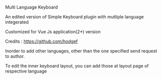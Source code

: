 <p>Multi Language Keyboard</p>

An edited version of Simple Keyboard plugin with mutliple language integerated

Customized for Vue Js application(2*) version

Credits : https://github.com/hodgef

Inorder to add other languages, other than the one specified send request to author.

To edit the inner keyboard layout, you can add those at layout page of respective language
